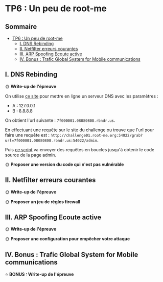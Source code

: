 # TP6 : Un peu de root-me

## Sommaire

- [TP6 : Un peu de root-me](#tp6--un-peu-de-root-me)
  - [I. DNS Rebinding](#i-dns-rebinding)
  - [II. Netfilter erreurs courantes](#ii-netfilter-erreurs-courantes)
  - [III. ARP Spoofing Ecoute active](#iii-arp-spoofing-ecoute-active)
  - [IV. Bonus : Trafic Global System for Mobile communications](#iv-bonus--trafic-global-system-for-mobile-communications)

## I. DNS Rebinding

🌞 **Write-up de l'épreuve**

On utilise [ce site](https://lock.cmpxchg8b.com/rebinder.html) pour mettre en ligne un serveur DNS avec les paramètres :

- A : 127.0.0.1
- B : 8.8.8.8

On obtient l'url suivante : `7f000001.08080808.rbndr.us`.

En effectuant une requête sur le site du challenge ou trouve que l'url pour faire une requête est : `http://challenge01.root-me.org:54022/grab?url=7f000001.08080808.rbndr.us:54022/admin`.

Puis [ce script](./Scripts/netfilter.py) va envoyer des requêtes en boucles jusqu'à obtenir le code source de la page admin.

🌞 **Proposer une version du code qui n'est pas vulnérable**

## II. Netfilter erreurs courantes

🌞 **Write-up de l'épreuve**

🌞 **Proposer un jeu de règles firewall**

## III. ARP Spoofing Ecoute active

🌞 **Write-up de l'épreuve**

🌞 **Proposer une configuration pour empêcher votre attaque**

## IV. Bonus : Trafic Global System for Mobile communications

⭐ **BONUS : Write-up de l'épreuve**
